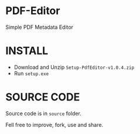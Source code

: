 # PDF-Editor
Simple PDF Metadata Editor

# INSTALL
* Download and Unzip `Setup-PdfEditor-v1.0.4.zip`
* Run `setup.exe`

# SOURCE CODE
Source code is in `source` folder.


Fell free to improve, fork, use and share.